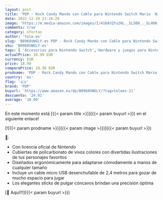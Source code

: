 ```yaml
---
layout: post
title: 'PDP - Rock Candy Mando con Cable para Nintendo Switch Mario  Nintendo Switch '
date: 2022-12-20 21:16:29
image: 'https://m.media-amazon.com/images/I/416AtQfu2HL._SL500_._SL400_.jpg'
comments: true
category: ofertas
author: 'tole.es'
slug: 'B0968VWGLY-es PDP - Rock Candy Mando con Cable para Nintendo Switch...'
sku: 'B0968VWGLY-es'
tags: [ 'Accesorios para Nintendo Switch','Hardware y juegos para Nintendo Switch','Mandos para Nintendo Switch','Videojuegos','nintendo','pdp','🇪🇸', ]
actualPrice: 18.99 EUR
currency: EUR
price: 18.99
comparePrice: 24.99 EUR
prodname: 'PDP - Rock Candy Mando con Cable para Nintendo Switch Mario  Nintendo Switch '
country: 'es'
flag: '🇪🇸'
brand: 'PDP'
buyurl: 'https://www.amazon.es/dp/B0968VWGLY/?tag=tolees-21'
descuento: '24.01'
average: '18.99'
---
```


En este momento está [{{< param title >}}]({{< param buyurl >}}) en el siguiente enlace!

[![{{< param prodname >}}]({{< param image >}})]({{< param buyurl >}})

🔎:

- Con licencia oficial de Nintendo
- Cubiertas de policarbonato de vivos colores con divertidas ilustraciones de tus personajes favoritos
- Diseñados ergonómicamente para adaptarse cómodamente a manos de cualquier tamaño
- Incluye un cable micro USB desenchufable de 2,4 metros para gozar de mucho espacio para jugar
- Los elegantes sticks de pulgar cóncavos brindan una precisión óptima

[🛒 Aquí!!!]({{< param buyurl >}})
